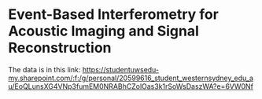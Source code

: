 # Event-Based Interferometry for Acoustic Imaging and Signal Reconstruction
The data is in this link: https://studentuwsedu-my.sharepoint.com/:f:/g/personal/20599616_student_westernsydney_edu_au/EoQLunsXG4VNp3fumEM0NRABhCZolOas3k1rSoWsDaszWA?e=6VW0Nf
